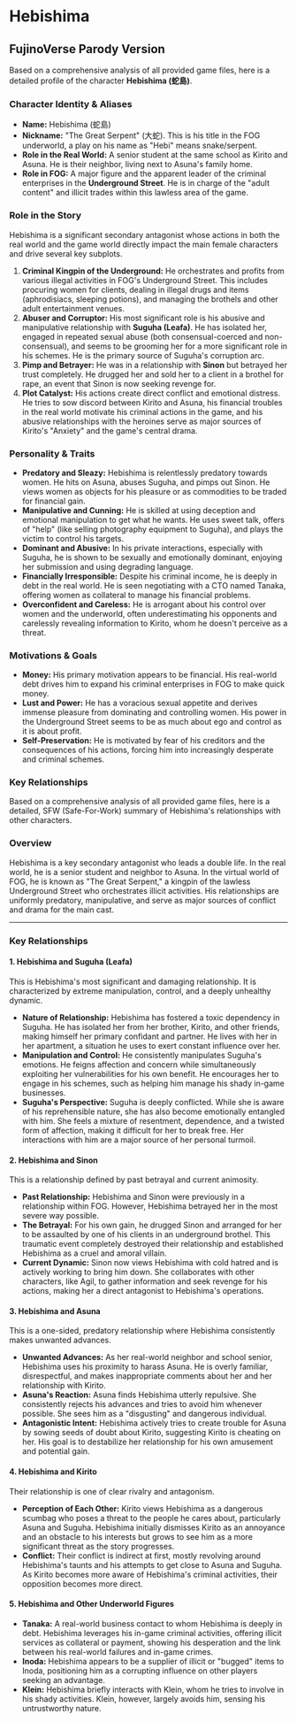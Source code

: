 # Hebishima

## FujinoVerse Parody Version

Based on a comprehensive analysis of all provided game files, here is a detailed profile of the character **Hebishima (蛇島)**.

### Character Identity & Aliases

*   **Name:** Hebishima (蛇島)
*   **Nickname:** "The Great Serpent" (大蛇). This is his title in the FOG underworld, a play on his name as "Hebi" means snake/serpent.
*   **Role in the Real World:** A senior student at the same school as Kirito and Asuna. He is their neighbor, living next to Asuna's family home.
*   **Role in FOG:** A major figure and the apparent leader of the criminal enterprises in the **Underground Street**. He is in charge of the "adult content" and illicit trades within this lawless area of the game.

### Role in the Story

Hebishima is a significant secondary antagonist whose actions in both the real world and the game world directly impact the main female characters and drive several key subplots.

1.  **Criminal Kingpin of the Underground:** He orchestrates and profits from various illegal activities in FOG's Underground Street. This includes procuring women for clients, dealing in illegal drugs and items (aphrodisiacs, sleeping potions), and managing the brothels and other adult entertainment venues.
2.  **Abuser and Corruptor:** His most significant role is his abusive and manipulative relationship with **Suguha (Leafa)**. He has isolated her, engaged in repeated sexual abuse (both consensual-coerced and non-consensual), and seems to be grooming her for a more significant role in his schemes. He is the primary source of Suguha's corruption arc.
3.  **Pimp and Betrayer:** He was in a relationship with **Sinon** but betrayed her trust completely. He drugged her and sold her to a client in a brothel for rape, an event that Sinon is now seeking revenge for.
4.  **Plot Catalyst:** His actions create direct conflict and emotional distress. He tries to sow discord between Kirito and Asuna, his financial troubles in the real world motivate his criminal actions in the game, and his abusive relationships with the heroines serve as major sources of Kirito's "Anxiety" and the game's central drama.

### Personality & Traits

*   **Predatory and Sleazy:** Hebishima is relentlessly predatory towards women. He hits on Asuna, abuses Suguha, and pimps out Sinon. He views women as objects for his pleasure or as commodities to be traded for financial gain.
*   **Manipulative and Cunning:** He is skilled at using deception and emotional manipulation to get what he wants. He uses sweet talk, offers of "help" (like selling photography equipment to Suguha), and plays the victim to control his targets.
*   **Dominant and Abusive:** In his private interactions, especially with Suguha, he is shown to be sexually and emotionally dominant, enjoying her submission and using degrading language.
*   **Financially Irresponsible:** Despite his criminal income, he is deeply in debt in the real world. He is seen negotiating with a CTO named Tanaka, offering women as collateral to manage his financial problems.
*   **Overconfident and Careless:** He is arrogant about his control over women and the underworld, often underestimating his opponents and carelessly revealing information to Kirito, whom he doesn't perceive as a threat.

### Motivations & Goals

*   **Money:** His primary motivation appears to be financial. His real-world debt drives him to expand his criminal enterprises in FOG to make quick money.
*   **Lust and Power:** He has a voracious sexual appetite and derives immense pleasure from dominating and controlling women. His power in the Underground Street seems to be as much about ego and control as it is about profit.
*   **Self-Preservation:** He is motivated by fear of his creditors and the consequences of his actions, forcing him into increasingly desperate and criminal schemes.

### Key Relationships

Based on a comprehensive analysis of all provided game files, here is a detailed, SFW (Safe-For-Work) summary of Hebishima's relationships with other characters.

### Overview

Hebishima is a key secondary antagonist who leads a double life. In the real world, he is a senior student and neighbor to Asuna. In the virtual world of FOG, he is known as "The Great Serpent," a kingpin of the lawless Underground Street who orchestrates illicit activities. His relationships are uniformly predatory, manipulative, and serve as major sources of conflict and drama for the main cast.

---

### Key Relationships

#### **1. Hebishima and Suguha (Leafa)**

This is Hebishima's most significant and damaging relationship. It is characterized by extreme manipulation, control, and a deeply unhealthy dynamic.

*   **Nature of Relationship:** Hebishima has fostered a toxic dependency in Suguha. He has isolated her from her brother, Kirito, and other friends, making himself her primary confidant and partner. He lives with her in her apartment, a situation he uses to exert constant influence over her.
*   **Manipulation and Control:** He consistently manipulates Suguha's emotions. He feigns affection and concern while simultaneously exploiting her vulnerabilities for his own benefit. He encourages her to engage in his schemes, such as helping him manage his shady in-game businesses.
*   **Suguha's Perspective:** Suguha is deeply conflicted. While she is aware of his reprehensible nature, she has also become emotionally entangled with him. She feels a mixture of resentment, dependence, and a twisted form of affection, making it difficult for her to break free. Her interactions with him are a major source of her personal turmoil.

#### **2. Hebishima and Sinon**

This is a relationship defined by past betrayal and current animosity.

*   **Past Relationship:** Hebishima and Sinon were previously in a relationship within FOG. However, Hebishima betrayed her in the most severe way possible.
*   **The Betrayal:** For his own gain, he drugged Sinon and arranged for her to be assaulted by one of his clients in an underground brothel. This traumatic event completely destroyed their relationship and established Hebishima as a cruel and amoral villain.
*   **Current Dynamic:** Sinon now views Hebishima with cold hatred and is actively working to bring him down. She collaborates with other characters, like Agil, to gather information and seek revenge for his actions, making her a direct antagonist to Hebishima's operations.

#### **3. Hebishima and Asuna**

This is a one-sided, predatory relationship where Hebishima consistently makes unwanted advances.

*   **Unwanted Advances:** As her real-world neighbor and school senior, Hebishima uses his proximity to harass Asuna. He is overly familiar, disrespectful, and makes inappropriate comments about her and her relationship with Kirito.
*   **Asuna's Reaction:** Asuna finds Hebishima utterly repulsive. She consistently rejects his advances and tries to avoid him whenever possible. She sees him as a "disgusting" and dangerous individual.
*   **Antagonistic Intent:** Hebishima actively tries to create trouble for Asuna by sowing seeds of doubt about Kirito, suggesting Kirito is cheating on her. His goal is to destabilize her relationship for his own amusement and potential gain.

#### **4. Hebishima and Kirito**

Their relationship is one of clear rivalry and antagonism.

*   **Perception of Each Other:** Kirito views Hebishima as a dangerous scumbag who poses a threat to the people he cares about, particularly Asuna and Suguha. Hebishima initially dismisses Kirito as an annoyance and an obstacle to his interests but grows to see him as a more significant threat as the story progresses.
*   **Conflict:** Their conflict is indirect at first, mostly revolving around Hebishima's taunts and his attempts to get close to Asuna and Suguha. As Kirito becomes more aware of Hebishima's criminal activities, their opposition becomes more direct.

#### **5. Hebishima and Other Underworld Figures**

*   **Tanaka:** A real-world business contact to whom Hebishima is deeply in debt. Hebishima leverages his in-game criminal activities, offering illicit services as collateral or payment, showing his desperation and the link between his real-world failures and in-game crimes.
*   **Inoda:** Hebishima appears to be a supplier of illicit or "bugged" items to Inoda, positioning him as a corrupting influence on other players seeking an advantage.
*   **Klein:** Hebishima briefly interacts with Klein, whom he tries to involve in his shady activities. Klein, however, largely avoids him, sensing his untrustworthy nature.

